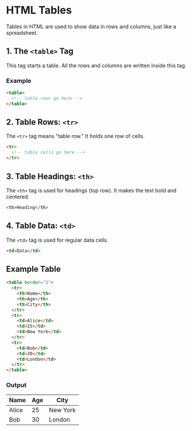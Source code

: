 # HTML Tables

Tables in HTML are used to show data in rows and columns, just like a spreadsheet.

## 1. The `<table>` Tag

This tag starts a table. All the rows and columns are written inside this tag.

### Example

```html
<table>
  <!-- table rows go here -->
</table>
```

## 2. Table Rows: `<tr>`

The `<tr>` tag means "table row." It holds one row of cells.

```html
<tr>
  <!-- table cells go here -->
</tr>
```

## 3. Table Headings: `<th>`

The `<th>` tag is used for headings (top row). It makes the text bold and centered.

```html
<th>Heading</th>
```

## 4. Table Data: `<td>`

The `<td>` tag is used for regular data cells.

```html
<td>Data</td>
```

## Example Table

```html
<table border="1">
  <tr>
    <th>Name</th>
    <th>Age</th>
    <th>City</th>
  </tr>
  <tr>
    <td>Alice</td>
    <td>25</td>
    <td>New York</td>
  </tr>
  <tr>
    <td>Bob</td>
    <td>30</td>
    <td>London</td>
  </tr>
</table>
```

### Output

| Name  | Age | City     |
| ----- | --- | -------- |
| Alice | 25  | New York |
| Bob   | 30  | London   |
